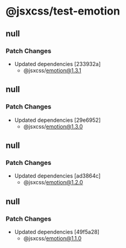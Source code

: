 # @jsxcss/test-emotion

## null

### Patch Changes

- Updated dependencies [233932a]
  - @jsxcss/emotion@1.3.1

## null

### Patch Changes

- Updated dependencies [29e6952]
  - @jsxcss/emotion@1.3.0

## null

### Patch Changes

- Updated dependencies [ad3864c]
  - @jsxcss/emotion@1.2.0

## null

### Patch Changes

- Updated dependencies [49f5a28]
  - @jsxcss/emotion@1.1.0
